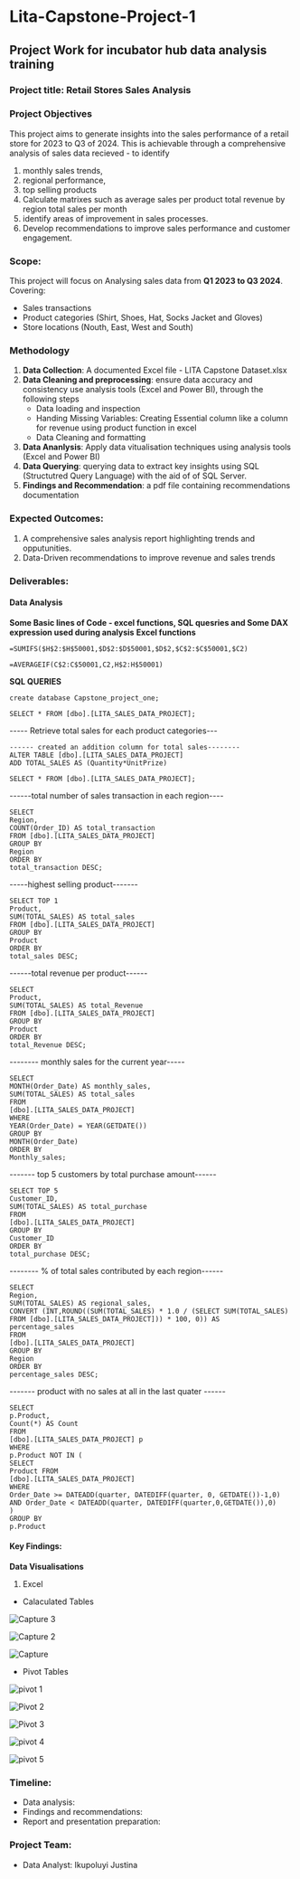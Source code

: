 # Lita-Capstone-Project-1
## Project Work for incubator hub data analysis training 

### Project title: Retail Stores Sales Analysis 

### Project Objectives 
This project aims to generate insights into the sales performance of a retail store for 2023 to Q3 of 2024. 
This is achievable through a comprehensive analysis of sales data recieved - to identify 
1. monthly sales trends,
2. regional performance,
3. top selling products
4. Calculate matrixes such as
   average sales per product
   total revenue by region
   total sales per month 
5. identify areas of improvement in sales processes.
6. Develop recommendations to improve sales performance and customer engagement.

### Scope:
This project will focus on Analysing sales data from
**Q1 2023  to Q3 2024**. Covering: 
- Sales transactions
- Product categories (Shirt, Shoes, Hat, Socks Jacket and Gloves)
- Store locations (Nouth, East, West and South)
### Methodology
1. **Data Collection**: A documented Excel file - LITA Capstone Dataset.xlsx
2. **Data Cleaning and preprocessing**: ensure data accuracy and consistency use analysis tools (Excel and Power BI), through the following steps
   - Data loading and inspection
   - Handing Missing Variables: Creating Essential column like a column for revenue using product function in excel 
   - Data Cleaning and formatting 
4. **Data Ananlysis**: Apply data vitualisation techniques using analysis tools (Excel and Power BI)
5. **Data Querying**: querying data to extract key insights using SQL (Structutred Query Language) with the aid of of SQL Server.
6. **Findings and Recommendation**: a pdf file containing recommendations documentation   


### Expected Outcomes:
1. A comprehensive sales analysis report highlighting trends and opputunities.
2. Data-Driven recommendations to improve revenue and sales trends 

### Deliverables:
#### Data Analysis
**Some Basic lines of Code - excel functions, SQL quesries and Some DAX expression used during analysis**
**Excel functions**
~~~
=SUMIFS($H$2:$H$50001,$D$2:$D$50001,$D$2,$C$2:$C$50001,$C2)

=AVERAGEIF(C$2:C$50001,C2,H$2:H$50001)
~~~

**SQL QUERIES**
~~~
create database Capstone_project_one;
~~~

~~~
SELECT * FROM [dbo].[LITA_SALES_DATA_PROJECT];

~~~

----- Retrieve total sales for each product categories---

~~~
------ created an addition column for total sales--------
ALTER TABLE [dbo].[LITA_SALES_DATA_PROJECT]
ADD TOTAL_SALES AS (Quantity*UnitPrize)

SELECT * FROM [dbo].[LITA_SALES_DATA_PROJECT];

~~~

------total number of sales transaction in each region----

~~~
SELECT 
Region,
COUNT(Order_ID) AS total_transaction
FROM [dbo].[LITA_SALES_DATA_PROJECT]
GROUP BY 
Region
ORDER BY
total_transaction DESC;
~~~

-----highest selling product-------
~~~
SELECT TOP 1
Product, 
SUM(TOTAL_SALES) AS total_sales
FROM [dbo].[LITA_SALES_DATA_PROJECT]
GROUP BY
Product
ORDER BY
total_sales DESC;
~~~

------total revenue per product------
~~~
SELECT 
Product, 
SUM(TOTAL_SALES) AS total_Revenue
FROM [dbo].[LITA_SALES_DATA_PROJECT]
GROUP BY
Product
ORDER BY
total_Revenue DESC;
~~~

-------- monthly sales for the current year-----
~~~
SELECT 
MONTH(Order_Date) AS monthly_sales,
SUM(TOTAL_SALES) AS total_sales
FROM 
[dbo].[LITA_SALES_DATA_PROJECT]
WHERE 
YEAR(Order_Date) = YEAR(GETDATE())
GROUP BY
MONTH(Order_Date)
ORDER BY
Monthly_sales;
~~~

------- top 5 customers by total purchase amount------
~~~
SELECT TOP 5
Customer_ID,
SUM(TOTAL_SALES) AS total_purchase
FROM
[dbo].[LITA_SALES_DATA_PROJECT]
GROUP BY
Customer_ID
ORDER BY
total_purchase DESC;
~~~

-------- % of total sales contributed by each region------
~~~
SELECT
Region,
SUM(TOTAL_SALES) AS regional_sales,
CONVERT (INT,ROUND((SUM(TOTAL_SALES) * 1.0 / (SELECT SUM(TOTAL_SALES) FROM [dbo].[LITA_SALES_DATA_PROJECT])) * 100, 0)) AS
percentage_sales
FROM 
[dbo].[LITA_SALES_DATA_PROJECT]
GROUP BY
Region
ORDER BY
percentage_sales DESC;
~~~

------- product with no sales at all in the last quater ------
~~~
SELECT 
p.Product,
Count(*) AS Count
FROM 
[dbo].[LITA_SALES_DATA_PROJECT] p
WHERE
p.Product NOT IN (
SELECT
Product FROM
[dbo].[LITA_SALES_DATA_PROJECT] 
WHERE
Order_Date >= DATEADD(quarter, DATEDIFF(quarter, 0, GETDATE())-1,0)
AND Order_Date < DATEADD(quarter, DATEDIFF(quarter,0,GETDATE()),0)
)
GROUP BY
p.Product
~~~


#### Key Findings:
**Data Visualisations**
1. Excel
- Calaculated Tables

  
![Capture 3](https://github.com/user-attachments/assets/a99e0ff6-f71a-4d7b-9722-349664ee6c08)

![Capture 2](https://github.com/user-attachments/assets/460af12d-6f47-49ff-b7c7-dcbde71dcf8b)

![Capture](https://github.com/user-attachments/assets/abb9ae4f-bd4a-4f66-8a2f-aa6a92ded463)



- Pivot Tables

  
![pivot 1](https://github.com/user-attachments/assets/7c531a5c-eda0-49c6-91c2-6dcb99e2d9c0)

![Pivot 2](https://github.com/user-attachments/assets/3b758d11-7d6d-4971-bd5d-4e7b9d7962c7)

![Pivot 3](https://github.com/user-attachments/assets/31d1e2c6-0f24-4324-94f1-1b462f423967)

![pivot 4](https://github.com/user-attachments/assets/3f2e43ed-4180-452f-9bcb-dbe2dd220518)

![pivot 5](https://github.com/user-attachments/assets/878f69e5-94c5-480e-a02b-cc3bc59e728b)

 




  
### Timeline:

- Data analysis: 
- Findings and recommendations:
- Report and presentation preparation: 


### Project Team:

- Data Analyst: Ikupoluyi Justina 


